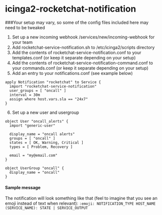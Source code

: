 # icinga2-rocketchat-notification

###Your setup may vary, so some of the config files included here may need to be tweaked

1. Set up a new incoming webhook /services/new/incoming-webhook for your team
2. Add rocketchat-service-notification.sh to /etc/icinga2/scripts directory
3. Add the contents of rocketchat-service-notification.conf to your templates.conf (or keep it separate depending on your setup)
4. Add the contents of rocketchat-service-notification-command.conf to your commands.conf (or keep it separate depending on your setup)
5. Add an entry to your notifications.conf (see example below)
```
apply Notification "rocketchat" to Service {
  import "rocketchat-service-notification"
  user_groups = [ "oncall" ]
  interval = 30m
  assign where host.vars.sla == "24x7"
}
```
6. Set up a new user and usergroup
```
object User "oncall_alerts" {
  import "generic-user"

  display_name = "oncall alerts"
  groups = [ "oncall" ]
  states = [ OK, Warning, Critical ]
  types = [ Problem, Recovery ]

  email = "my@email.com"
}

object UserGroup "oncall" {
  display_name = "oncall"
}
```

#### Sample message
The notification will look something like that (feel to imagine that you see an emoji instead of text when relevant):
`:emoji: NOTIFICATION_TYPE HOST_NAME (SERVICE_NAME): STATE | SERVICE_OUTPUT`
